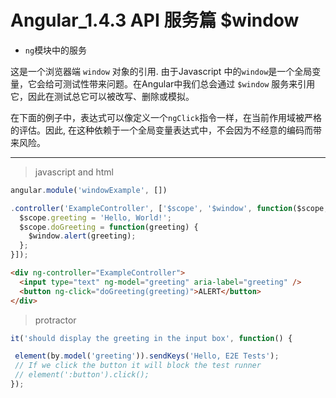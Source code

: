 # Angular_1.4.3 API 服务篇 $window

- `ng`模块中的服务

这是一个浏览器端 `window` 对象的引用. 由于Javascript 中的`window`是一个全局变量，它会给可测试性带来问题。在Angular中我们总会通过 `$window` 服务来引用它，因此在测试总它可以被改写、删除或模拟。

在下面的例子中，表达式可以像定义一个`ngClick`指令一样，在当前作用域被严格的评估。因此, 在这种依赖于一个全局变量表达式中，不会因为不经意的编码而带来风险。

---


> javascript and html

``` javascript
angular.module('windowExample', [])

.controller('ExampleController', ['$scope', '$window', function($scope, $window) {
  $scope.greeting = 'Hello, World!';
  $scope.doGreeting = function(greeting) {
    $window.alert(greeting);
  };
}]);
```

``` html
<div ng-controller="ExampleController">
  <input type="text" ng-model="greeting" aria-label="greeting" />
  <button ng-click="doGreeting(greeting)">ALERT</button>
</div>
```

> protractor

``` javascript
it('should display the greeting in the input box', function() {

 element(by.model('greeting')).sendKeys('Hello, E2E Tests');
 // If we click the button it will block the test runner
 // element(':button').click();
});
```
